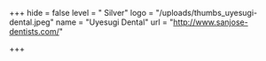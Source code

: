 +++
hide = false
level = " Silver"
logo = "/uploads/thumbs_uyesugi-dental.jpeg"
name = "Uyesugi Dental"
url = "http://www.sanjose-dentists.com/"

+++

